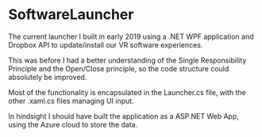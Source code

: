 # SoftwareLauncher

The current launcher I built in early 2019 using a .NET WPF application and Dropbox API to update/install our VR software experiences. 

This was before I had a better understanding of the Single Responsibility Principle and the Open/Close principle, so the code structure could absolutely be improved.
 
Most of the functionality is encapsulated in the Launcher.cs file, with the other .xaml.cs files managing UI input. 

In hindsight I should have built the application as a ASP.NET Web App, using the Azure cloud to store the data.
